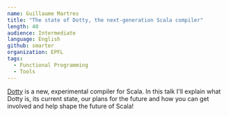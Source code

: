 ```yaml
---
name: Guillaume Martres
title: "The state of Dotty, the next-generation Scala compiler"
length: 40
audience: Intermediate
language: English
github: smarter
organization: EPFL
tags:
  - Functional Programming
  - Tools
---
```

[Dotty](http://dotty.epfl.ch) is a new, experimental compiler for Scala. In this talk I'll explain what Dotty is, its current state, our plans for the future and how you can get involved and help shape the future of Scala!
